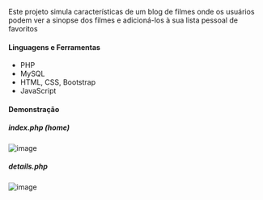 Este projeto simula características de um blog de filmes onde os usuários podem ver a sinopse dos filmes e adicioná-los à sua lista pessoal de favoritos

#### Linguagens e Ferramentas
- PHP
- MySQL
- HTML, CSS, Bootstrap
- JavaScript
  

#### Demonstração
##### index.php (home)

![image](https://github.com/user-attachments/assets/4f9c7823-cb47-4f59-8461-0dd20c8fcd1e)

##### details.php
![image](https://github.com/user-attachments/assets/ad798214-a0c2-47b2-85a8-d6e945a76d43)
